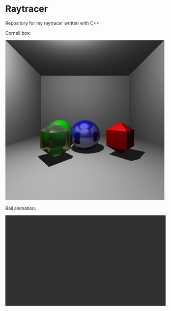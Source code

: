 # Raytracer
Repository for my raytracer written with C++

Cornell box:

![Cornell box](https://github.com/Elgirhath/Raytracer/blob/master/Cornell%20box.bmp)

Ball animation:

![Ball animation](https://github.com/Elgirhath/Raytracer/blob/master/ball_anim1920.gif)
